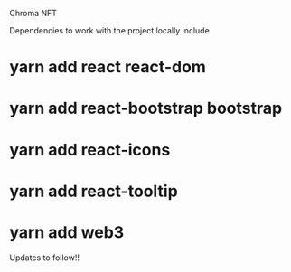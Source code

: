 Chroma NFT

Dependencies to work with the project locally include

# yarn add react react-dom

# yarn add react-bootstrap bootstrap

# yarn add react-icons

# yarn add react-tooltip

# yarn add web3

Updates to follow!!